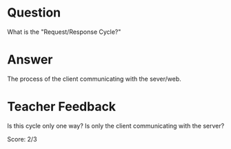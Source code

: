# Question

What is the "Request/Response Cycle?"

# Answer
The process of the client communicating with the sever/web.

# Teacher Feedback

Is this cycle only one way? Is only the client communicating with the server? 

Score: 2/3